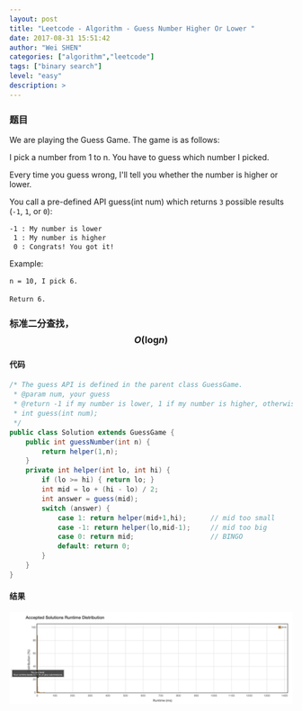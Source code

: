 ```yaml
---
layout: post
title: "Leetcode - Algorithm - Guess Number Higher Or Lower "
date: 2017-08-31 15:51:42
author: "Wei SHEN"
categories: ["algorithm","leetcode"]
tags: ["binary search"]
level: "easy"
description: >
---
```


### 题目
We are playing the Guess Game. The game is as follows:

I pick a number from 1 to n. You have to guess which number I picked.

Every time you guess wrong, I'll tell you whether the number is higher or lower.

You call a pre-defined API guess(int num) which returns `3` possible results (`-1`, `1`, or `0`):
```
-1 : My number is lower
 1 : My number is higher
 0 : Congrats! You got it!
```
Example:
```
n = 10, I pick 6.

Return 6.
```

### 标准二分查找，$$O(\log_{}{n})$$

#### 代码
```java
/* The guess API is defined in the parent class GuessGame.
 * @param num, your guess
 * @return -1 if my number is lower, 1 if my number is higher, otherwise return 0
 * int guess(int num);
 */
public class Solution extends GuessGame {
    public int guessNumber(int n) {
        return helper(1,n);
    }
    private int helper(int lo, int hi) {
        if (lo >= hi) { return lo; }
        int mid = lo + (hi - lo) / 2;
        int answer = guess(mid);
        switch (answer) {
            case 1: return helper(mid+1,hi);      // mid too small
            case -1: return helper(lo,mid-1);     // mid too big
            case 0: return mid;                   // BINGO
            default: return 0;
        }
    }
}
```

#### 结果
![guess-number-higher-or-lower-1](/images/leetcode/guess-number-higher-or-lower-1.png)
